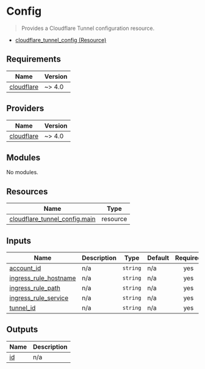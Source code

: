 <!-- BEGIN_TF_DOCS -->
# Config

> Provides a Cloudflare Tunnel configuration resource.

- [cloudflare\_tunnel\_config (Resource)](https://registry.terraform.io/providers/cloudflare/cloudflare/latest/docs/resources/tunnel_config)

## Requirements

| Name | Version |
|------|---------|
| <a name="requirement_cloudflare"></a> [cloudflare](#requirement\_cloudflare) | ~> 4.0 |

## Providers

| Name | Version |
|------|---------|
| <a name="provider_cloudflare"></a> [cloudflare](#provider\_cloudflare) | ~> 4.0 |

## Modules

No modules.

## Resources

| Name | Type |
|------|------|
| [cloudflare_tunnel_config.main](https://registry.terraform.io/providers/cloudflare/cloudflare/latest/docs/resources/tunnel_config) | resource |

## Inputs

| Name | Description | Type | Default | Required |
|------|-------------|------|---------|:--------:|
| <a name="input_account_id"></a> [account\_id](#input\_account\_id) | n/a | `string` | n/a | yes |
| <a name="input_ingress_rule_hostname"></a> [ingress\_rule\_hostname](#input\_ingress\_rule\_hostname) | n/a | `string` | n/a | yes |
| <a name="input_ingress_rule_path"></a> [ingress\_rule\_path](#input\_ingress\_rule\_path) | n/a | `string` | n/a | yes |
| <a name="input_ingress_rule_service"></a> [ingress\_rule\_service](#input\_ingress\_rule\_service) | n/a | `string` | n/a | yes |
| <a name="input_tunnel_id"></a> [tunnel\_id](#input\_tunnel\_id) | n/a | `string` | n/a | yes |

## Outputs

| Name | Description |
|------|-------------|
| <a name="output_id"></a> [id](#output\_id) | n/a |
<!-- END_TF_DOCS -->